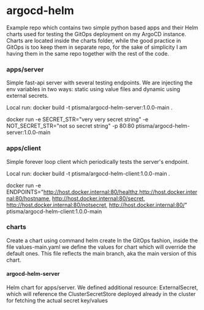 # argocd-helm
Example repo which contains two simple python based apps and their Helm charts used for testing the GitOps deployment on my ArgoCD instance. Charts are located inside the charts folder, while the good practice in GitOps is too keep them in separate repo, for the sake of simplicity I am having them in the same repo together with the rest of the code.

### apps/server
Simple fast-api server with several testing endpoints. We are injecting the env variables in two ways: static using value files and dynamic using external secrets.

Local run:
docker build -t ptisma/argocd-helm-server:1.0.0-main .

docker run -e SECRET_STR="very very secret string" -e NOT_SECRET_STR="not so secret string"  -p 80:80 ptisma/argocd-helm-server:1.0.0-main

### apps/client
Simple forever loop client which periodically tests the server's endpoint.

Local run:
docker build -t ptisma/argocd-helm-client:1.0.0-main .

docker run -e ENDPOINTS="http://host.docker.internal:80/healthz,http://host.docker.internal:80/hostname, http://host.docker.internal:80/secret, http://host.docker.internal:80/notsecret, http://host.docker.internal:80/" ptisma/argocd-helm-client:1.0.0-main

### charts
Create a chart using command helm create
In the GitOps fashion, inside the file values-main.yaml we define the values for chart which will override the default ones. This file reflects the main branch, aka the main version of this chart.

#### argocd-helm-server
Helm chart for apps/server. We defined additional resource: ExternalSecret, which will reference the ClusterSecretStore deployed already in the cluster for fetching the actual secret key/values

